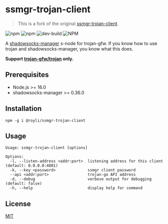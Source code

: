 # ssmgr-trojan-client

> This is a fork of the original [ssmgr-trojan-client](https://github.com/llc1123/ssmgr-trojan-client).

![npm](https://img.shields.io/npm/v/@royli/ssmgr-trojan-client)
![npm](https://img.shields.io/npm/dt/@royli/ssmgr-trojan-client)
![dev-build](https://github.com/geekdada/ssmgr-trojan-client/workflows/dev-build/badge.svg?event=push)
![NPM](https://img.shields.io/npm/l/@royli/ssmgr-trojan-client)

A [shadowsocks-manager](https://github.com/shadowsocks/shadowsocks-manager) s-node for trojan-gfw. If you know how to use trojan and shadowsocks-manager, you know what this does.

**Support [trojan-gfw/trojan](https://github.com/trojan-gfw/trojan) only.**

## Prerequisites
- Node.js >= 16.0
- shadowsocks-manager >= 0.36.0

## Installation
```
npm -g i @royli/ssmgr-trojan-client
```

## Usage
```
Usage: ssmgr-trojan-client [options]

Options:
  -l, --listen-address <addr:port>  listening address for this client (default: 0.0.0.0:4001)
  -k, --key <password>              ssmgr client password
  --api <addr:port>                 trojan-go API address
  -d, --debug                       verbose output for debugging (default: false)
  -h, --help                        display help for command
```

## License

[MIT](./LICENSE)
